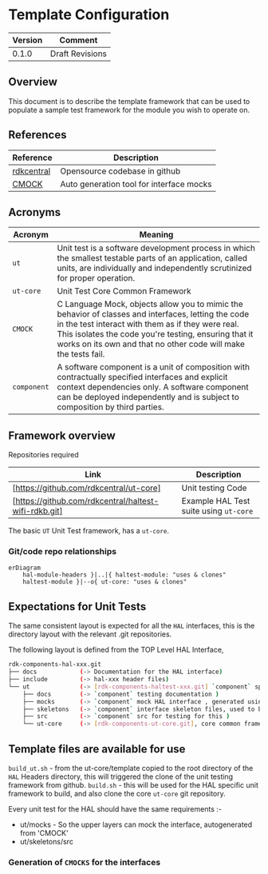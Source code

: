 # Template Configuration

|Version|Comment|
|-----|------|
|0.1.0|Draft Revisions|

## Overview

This document is to describe the template framework that can be used to populate a sample test framework for the module you wish to operate on.

## References

| Reference | Description |
| --- | --- |
| [rdkcentral](https://github.com/rdkcentral) | Opensource codebase in github |
| [CMOCK](https://github.com/ThrowTheSwitch/CMock) | Auto generation tool for interface mocks|

## Acronyms

| Acronym | Meaning |
| --- | --- |
| `ut` | Unit test is a software development process in which the smallest testable parts of an application, called units, are individually and independently scrutinized for proper operation.|
| `ut-core` | Unit Test Core Common Framework  |
| `CMOCK` | C Language Mock, objects allow you to mimic the behavior of classes and interfaces, letting the code in the test interact with them as if they were real. This isolates the code you're testing, ensuring that it works on its own and that no other code will make the tests fail. |
| `component` | A software component is a unit of composition with contractually specified interfaces and explicit context dependencies only. A software component can be deployed independently and is subject to composition by third parties. |

## Framework overview

Repositories required

|Link|Description|
|----|-----------|
|[https://github.com/rdkcentral/ut-core]| Unit testing Code |
|[https://github.com/rdkcentral/haltest-wifi-rdkb.git]|Example HAL Test suite using `ut-core`|

The basic `UT` Unit Test framework, has a `ut-core`.

### Git/code repo relationships

```mermaid
erDiagram
    hal-module-headers }|..|{ haltest-module: "uses & clones"
    haltest-module }|--o{ ut-core: "uses & clones"
```

## Expectations for Unit Tests

The same consistent layout is expected for all the `HAL` interfaces, this is the directory layout with the relevant .git repositories.

The following layout is defined from the TOP Level HAL Interface, 

```bash
rdk-components-hal-xxx.git
├── docs            (-> Documentation for the HAL interface)
├── include         (-> hal-xxx header files)
└── ut              (-> [rdk-components-haltest-xxx.git] `component` specific unit test )
    ├── docs        (-> `component` testing documentation )
    ├── mocks       (-> `component` mock HAL interface , generated using 'CMOCKS')
    ├── skeletons   (-> `component` interface skeleton files, used to build `linux` )
    ├── src         (-> `component` src for testing for this )
    └── ut-core     (-> [rdk-components-ut-core.git], core common framework )
```

## Template files are available for use

`build_ut.sh` - from the ut-core/template copied to the root directory of the `HAL` Headers directory, this will triggered the clone of the unit testing framework from github.
`build.sh` - this will be used for the HAL specific unit framework to build, and also clone the core `ut-core` git repository.

Every unit test for the HAL should have the same requirements :-

- ut/mocks - So the upper layers can mock the interface, autogenerated from 'CMOCK'
- ut/skeletons/src


### Generation of `CMOCKS` for the interfaces

<style>
red {
    color: red;
    text-shadow: 0 1px 1px rgba(0, 0, 0, 0.2);
}
orange {
    color: orange;
    text-shadow: 0 1px 1px rgba(0, 0, 0, 0.2);
}
green {
    color: green;
    text-shadow: 0 1px 1px rgba(0, 0, 0, 0.2);
}
blue {
    color: blue;
    text-shadow: 0 1px 1px rgba(0, 0, 0, 0.2);
}
redButton {
    color: white;
    border-radius: 4px;
    text-shadow: 0 1px 1px rgba(0, 0, 0, 0.2);
    background: rgb(202, 60, 60); 
}
blueButton {
    color: white;
    border-radius: 4px;
    text-shadow: 0 1px 1px rgba(0, 0, 0, 0.2);
    background: rgb(50,100, 255); 
}
orangeButton {
    color: white;
    border-radius: 4px;
    text-shadow: 0 1px 1px rgba(0, 0, 0, 0.2);
    background: rgb(223, 117, 20); 
}
greenButton {
    color: white;
    border-radius: 4px;
    text-shadow: 0 1px 1px rgba(0, 0, 0, 0.2);
    background: rgb(28, 184, 65); 
}
</style>